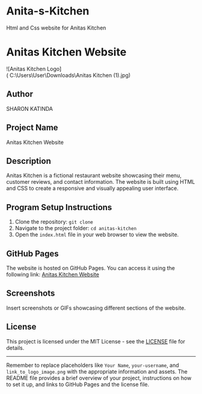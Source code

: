 # Anita-s-Kitchen
Html and Css website for Anitas Kitchen 


# Anitas Kitchen Website

![Anitas Kitchen Logo]    
( C:\Users\User\Downloads\Anitas Kitchen (1).jpg)

## Author
SHARON KATINDA

## Project Name
Anitas Kitchen Website

## Description
Anitas Kitchen is a fictional restaurant website showcasing their menu, customer reviews, and contact information. The website is built using HTML and CSS to create a responsive and visually appealing user interface.

## Program Setup Instructions
1. Clone the repository: `git clone `
2. Navigate to the project folder: `cd anitas-kitchen`
3. Open the `index.html` file in your web browser to view the website.

## GitHub Pages
The website is hosted on GitHub Pages. You can access it using the following link: [Anitas Kitchen Website](https://your-username.github.io/anitas-kitchen/)

## Screenshots
Insert screenshots or GIFs showcasing different sections of the website.

## License
This project is licensed under the MIT License - see the [LICENSE](LICENSE) file for details.

---

Remember to replace placeholders like `Your Name`, `your-username`, and `link_to_logo_image.png` with the appropriate information and assets. The README file provides a brief overview of your project, instructions on how to set it up, and links to GitHub Pages and the license file.
